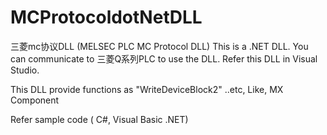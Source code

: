 # MCProtocoldotNetDLL
三菱mc协议DLL (MELSEC PLC MC Protocol DLL)
This is a .NET DLL.  You can communicate to 三菱Q系列PLC to use the DLL.
Refer this DLL in Visual Studio.

This DLL provide functions as "WriteDeviceBlock2" ..etc,  Like,  MX Component

Refer sample code ( C#, Visual Basic .NET)

